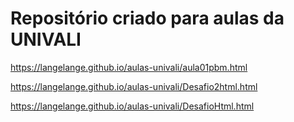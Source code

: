 # Repositório criado para aulas da UNIVALI

https://langelange.github.io/aulas-univali/aula01pbm.html

https://langelange.github.io/aulas-univali/Desafio2html.html

https://langelange.github.io/aulas-univali/DesafioHtml.html 
